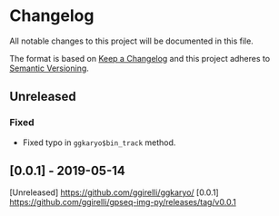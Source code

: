 # Changelog
All notable changes to this project will be documented in this file.

The format is based on [Keep a Changelog](http://keepachangelog.com/en/1.0.0/)
and this project adheres to [Semantic Versioning](http://semver.org/spec/v2.0.0.html).

## Unreleased
### Fixed
- Fixed typo in `ggkaryo$bin_track` method.

## [0.0.1] - 2019-05-14

[Unreleased] https://github.com/ggirelli/ggkaryo/
[0.0.1] https://github.com/ggirelli/gpseq-img-py/releases/tag/v0.0.1
